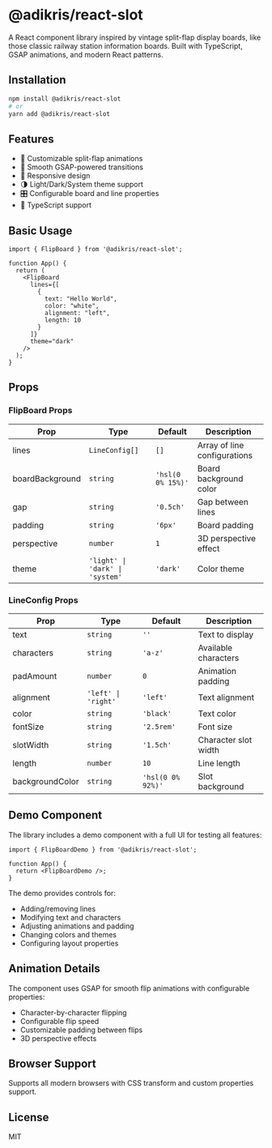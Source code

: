 # @adikris/react-slot

A React component library inspired by vintage split-flap display boards, like those classic railway station information boards. Built with TypeScript, GSAP animations, and modern React patterns.

## Installation

```bash
npm install @adikris/react-slot
# or
yarn add @adikris/react-slot
```

## Features

- 🎨 Customizable split-flap animations
- 🔄 Smooth GSAP-powered transitions
- 📱 Responsive design
- 🌗 Light/Dark/System theme support
- 🎛️ Configurable board and line properties
- 🔧 TypeScript support

## Basic Usage

```tsx
import { FlipBoard } from '@adikris/react-slot';

function App() {
  return (
    <FlipBoard
      lines={[
        {
          text: "Hello World",
          color: "white",
          alignment: "left",
          length: 10
        }
      ]}
      theme="dark"
    />
  );
}
```

## Props

### FlipBoard Props

| Prop | Type | Default | Description |
|------|------|---------|-------------|
| lines | `LineConfig[]` | `[]` | Array of line configurations |
| boardBackground | `string` | `'hsl(0 0% 15%)'` | Board background color |
| gap | `string` | `'0.5ch'` | Gap between lines |
| padding | `string` | `'6px'` | Board padding |
| perspective | `number` | `1` | 3D perspective effect |
| theme | `'light' \| 'dark' \| 'system'` | `'dark'` | Color theme |

### LineConfig Props

| Prop | Type | Default | Description |
|------|------|---------|-------------|
| text | `string` | `''` | Text to display |
| characters | `string` | `'a-z'` | Available characters |
| padAmount | `number` | `0` | Animation padding |
| alignment | `'left' \| 'right'` | `'left'` | Text alignment |
| color | `string` | `'black'` | Text color |
| fontSize | `string` | `'2.5rem'` | Font size |
| slotWidth | `string` | `'1.5ch'` | Character slot width |
| length | `number` | `10` | Line length |
| backgroundColor | `string` | `'hsl(0 0% 92%)'` | Slot background |

## Demo Component

The library includes a demo component with a full UI for testing all features:

```tsx
import { FlipBoardDemo } from '@adikris/react-slot';

function App() {
  return <FlipBoardDemo />;
}
```

The demo provides controls for:
- Adding/removing lines
- Modifying text and characters
- Adjusting animations and padding
- Changing colors and themes
- Configuring layout properties

## Animation Details

The component uses GSAP for smooth flip animations with configurable properties:
- Character-by-character flipping
- Configurable flip speed
- Customizable padding between flips
- 3D perspective effects

## Browser Support

Supports all modern browsers with CSS transform and custom properties support.

## License

MIT
